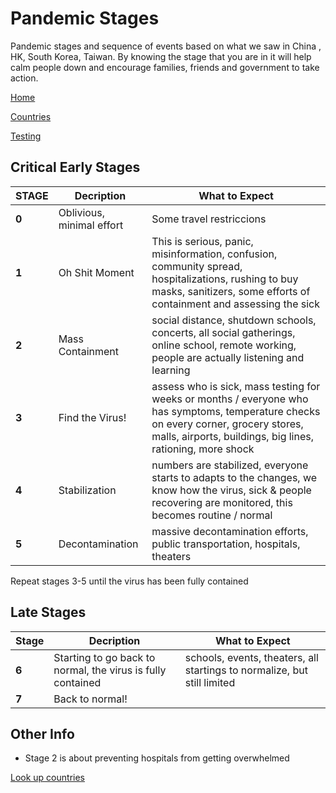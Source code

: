 # Pandemic Stages 

Pandemic stages and sequence of events based on what we saw in China , HK, South Korea, Taiwan. By knowing the stage that you are in it will help calm people down and encourage families, friends and government to take action. 

[Home](README.md)

[Countries](Countries.md)

[Testing](Testing.md)

## Critical Early Stages

| STAGE  | Decription  | What to Expect |   
|---|---|---|
| **0** | Oblivious, minimal effort | Some travel restriccions |
| **1** | Oh Shit Moment | This is serious, panic, misinformation, confusion, community spread, hospitalizations, rushing to buy masks, sanitizers, some efforts of containment and assessing the sick |
| **2** | Mass Containment | social distance, shutdown schools, concerts, all social gatherings, online school, remote working, people are actually listening and learning | 
| **3** | Find the Virus! | assess who is sick, mass testing for weeks or months / everyone who has symptoms, temperature checks on every corner, grocery stores, malls, airports, buildings, big lines, rationing, more shock |
| **4** | Stabilization | numbers are stabilized, everyone starts to adapts to the changes, we know how the virus, sick & people recovering are monitored, this becomes routine / normal |
| **5** | Decontamination | massive decontamination efforts, public transportation, hospitals, theaters |

Repeat stages 3-5 until the virus has been fully contained

## Late Stages

| Stage  | Decription  | What to Expect |   
|---|---|---|
| **6** | Starting to go back to normal, the virus is fully contained | schools, events, theaters, all startings to normalize, but still limited |
| **7** | Back to normal! | |

## Other Info

  * Stage 2 is about preventing hospitals from getting overwhelmed

[Look up countries](Countries.md)


 

